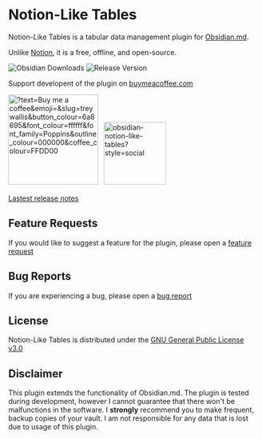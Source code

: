 # Notion-Like Tables

Notion-Like Tables is a tabular data management plugin for [Obsidian.md](https://obsidian.md/).

Unlike [Notion](https://www.notion.so/), it is a free, offline, and open-source.

![Obsidian Downloads](https://img.shields.io/badge/dynamic/json?logo=obsidian&color=%23483699&label=downloads&query=%24%5B%22notion-like-tables%22%5D.downloads&url=https%3A%2F%2Fraw.githubusercontent.com%2Fobsidianmd%2Fobsidian-releases%2Fmaster%2Fcommunity-plugin-stats.json) ![Release Version](https://img.shields.io/github/v/release/trey-wallis/obsidian-notion-like-tables)

Support developent of the plugin on [buymeacoffee.com](https://www.buymeacoffee.com/treywallis)

<a href="https://buymeacoffee.com/treywallis" target="_blank" rel="noopener">
<img width="180px" src="https://img.buymeacoffee.com/button-api/?text=Buy me a coffee&amp;emoji=&amp;slug=treywallis&amp;button_colour=6a8695&amp;font_colour=ffffff&amp;font_family=Poppins&amp;outline_colour=000000&amp;coffee_colour=FFDD00" referrerpolicy="no-referrer" alt="?text=Buy me a coffee&amp;emoji=&amp;slug=treywallis&amp;button_colour=6a8695&amp;font_colour=ffffff&amp;font_family=Poppins&amp;outline_colour=000000&amp;coffee_colour=FFDD00"></a>

<a href="https://github.com/trey-wallis/obsidian-notion-like-tables" target="_blank" rel="noopener">
<img width="125" style="padding:7px 7px 5px" src="https://img.shields.io/github/stars/trey-wallis/obsidian-notion-like-tables?style=social" referrerpolicy="no-referrer" alt="obsidian-notion-like-tables?style=social"></a>

[Lastest release notes](https://github.com/trey-wallis/obsidian-notion-like-tables/releases/tag/6.10.0)

## Feature Requests

If you would like to suggest a feature for the plugin, please open a [feature request](https://github.com/trey-wallis/obsidian-notion-like-tables/issues/new/choose)

## Bug Reports

If you are experiencing a bug, please open a [bug report](https://github.com/trey-wallis/obsidian-notion-like-tables/issues/new/choose)

## License

Notion-Like Tables is distributed under the [GNU General Public License v3.0](https://github.com/trey-wallis/obsidian-notion-like-tables/blob/master/LICENSE)

## Disclaimer

This plugin extends the functionality of Obsidian.md. The plugin is tested during development, however I cannot guarantee that there won't be malfunctions in the software. I **strongly** recommend you to make frequent, backup copies of your vault. I am not responsible for any data that is lost due to usage of this plugin.
